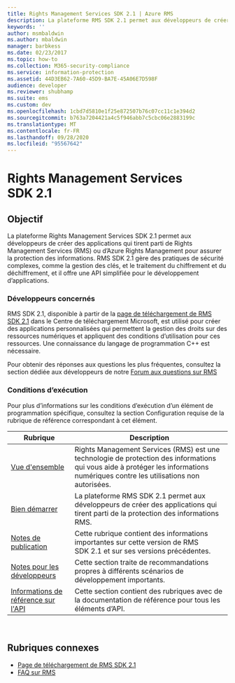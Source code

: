 ```yaml
---
title: Rights Management Services SDK 2.1 | Azure RMS
description: La plateforme RMS SDK 2.1 permet aux développeurs de créer des applications qui tirent parti de RMS ou d’Azure RMS pour assurer la protection des informations.
keywords: ''
author: msmbaldwin
ms.author: mbaldwin
manager: barbkess
ms.date: 02/23/2017
ms.topic: how-to
ms.collection: M365-security-compliance
ms.service: information-protection
ms.assetid: 44D3EB62-7A60-45D9-BA7E-45A06E7D598F
audience: developer
ms.reviewer: shubhamp
ms.suite: ems
ms.custom: dev
ms.openlocfilehash: 1cbd7d5810e1f25e872507b76c07cc11c1e394d2
ms.sourcegitcommit: b763a7204421a4c5f946abb7c5cbc06e2883199c
ms.translationtype: MT
ms.contentlocale: fr-FR
ms.lasthandoff: 09/28/2020
ms.locfileid: "95567642"
---
```

# <a name="rights-management-services-sdk-21"></a>Rights Management Services SDK 2.1

## <a name="purpose"></a>Objectif

La plateforme Rights Management Services SDK 2.1 permet aux développeurs de créer des applications qui tirent parti de Rights Management Services (RMS) ou d’Azure Rights Management pour assurer la protection des informations. RMS SDK 2.1 gère des pratiques de sécurité complexes, comme la gestion des clés, et le traitement du chiffrement et du déchiffrement, et il offre une API simplifiée pour le développement d’applications.

### <a name="developer-audience"></a>Développeurs concernés

RMS SDK 2.1, disponible à partir de la [page de téléchargement de RMS SDK 2.1](https://www.microsoft.com/download/details.aspx?id=38397) dans le Centre de téléchargement Microsoft, est utilisé pour créer des applications personnalisées qui permettent la gestion des droits sur des ressources numériques et appliquent des conditions d’utilisation pour ces ressources. Une connaissance du langage de programmation C++ est nécessaire.

Pour obtenir des réponses aux questions les plus fréquentes, consultez la section dédiée aux développeurs de notre [Forum aux questions sur RMS](https://aka.ms/adrmsfaq)

### <a name="run-time-requirements"></a>Conditions d’exécution

Pour plus d’informations sur les conditions d’exécution d’un élément de programmation spécifique, consultez la section Configuration requise de la rubrique de référence correspondant à cet élément.

|Rubrique|Description|
|-----|--------|
|[Vue d'ensemble](ad-rms-overview.md)|Rights Management Services (RMS) est une technologie de protection des informations qui vous aide à protéger les informations numériques contre les utilisations non autorisées.|
|[Bien démarrer](getting-started-with-ad-rms-2-0.md)|La plateforme RMS SDK 2.1 permet aux développeurs de créer des applications qui tirent parti de la protection des informations RMS.|
|[Notes de publication](release-notes-rtm.md)|Cette rubrique contient des informations importantes sur cette version de RMS SDK 2.1 et sur ses versions précédentes.|
|[Notes pour les développeurs](developer-notes.md)|Cette section traite de recommandations propres à différents scénarios de développement importants.|
|[Informations de référence sur l'API](api-reference-2-1.md)|Cette section contient des rubriques avec de la documentation de référence pour tous les éléments d’API.|

 

## <a name="related-topics"></a>Rubriques connexes

* [Page de téléchargement de RMS SDK 2.1](https://www.microsoft.com/download/details.aspx?id=38397)
* [FAQ sur RMS](https://aka.ms/adrmsfaq )
